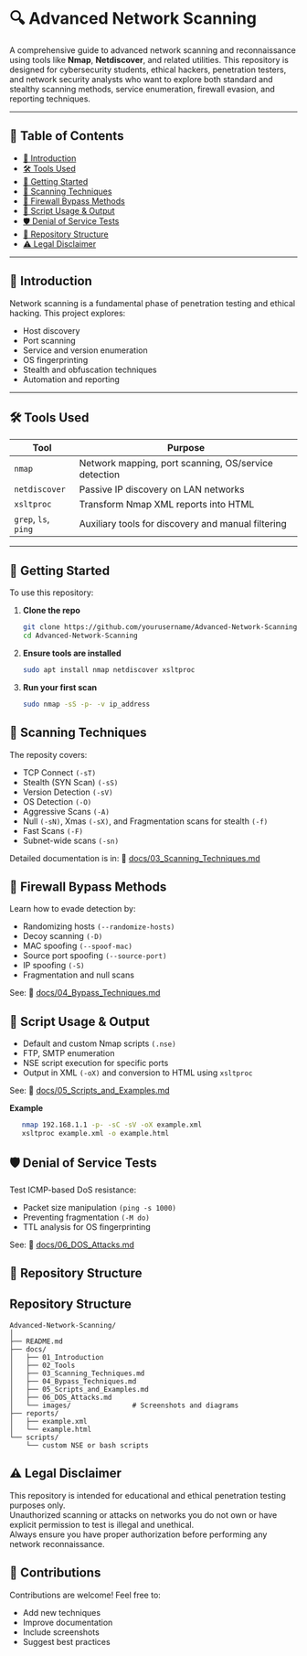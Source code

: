 # 🔍 Advanced Network Scanning

A comprehensive guide to advanced network scanning and reconnaissance using tools like **Nmap**, **Netdiscover**, and related utilities. This repository is designed for cybersecurity students, ethical hackers, penetration testers, and network security analysts who want to explore both standard and stealthy scanning methods, service enumeration, firewall evasion, and reporting techniques.

---

## 📑 Table of Contents

- [📌 Introduction](#-introduction)
- [🛠️ Tools Used](#️-tools-used)
- [🚀 Getting Started](#-getting-started)
- [🔧 Scanning Techniques](#-scanning-techniques)
- [🧱 Firewall Bypass Methods](#-firewall-bypass-methods)
- [📜 Script Usage & Output](#-script-usage--output)
- [🛡️ Denial of Service Tests](#-denial-of-service-tests)
- [📂 Repository Structure](#-repository-structure)
- [⚠️ Legal Disclaimer](#️-legal-disclaimer)

---

## 📌 Introduction

Network scanning is a fundamental phase of penetration testing and ethical hacking. This project explores:
- Host discovery
- Port scanning
- Service and version enumeration
- OS fingerprinting
- Stealth and obfuscation techniques
- Automation and reporting

---

## 🛠️ Tools Used

| Tool        | Purpose                                 |
|-------------|------------------------------------------|
| `nmap`      | Network mapping, port scanning, OS/service detection |
| `netdiscover` | Passive IP discovery on LAN networks    |
| `xsltproc`  | Transform Nmap XML reports into HTML     |
| `grep`, `ls`, `ping` | Auxiliary tools for discovery and manual filtering |

---

## 🚀 Getting Started

To use this repository:

1. **Clone the repo**
   ```bash
   git clone https://github.com/yourusername/Advanced-Network-Scanning.git
   cd Advanced-Network-Scanning

2. **Ensure tools are installed**
   ```bash
   sudo apt install nmap netdiscover xsltproc
   
3. **Run your first scan**
   ```bash
   sudo nmap -sS -p- -v ip_address

## 🔧 Scanning Techniques
The reposity covers:
- TCP Connect `(-sT)`
- Stealth (SYN Scan) `(-sS)`
- Version Detection `(-sV)`
- OS Detection `(-O)`
- Aggressive Scans `(-A)`
- Null `(-sN)`, Xmas `(-sX)`, and Fragmentation scans for stealth `(-f)`
- Fast Scans `(-F)`
- Subnet-wide scans `(-sn)`

Detailed documentation is in:
📄 [docs/03_Scanning_Techniques.md](docs/03_Scanning_Techniques.md)


## 🧱 Firewall Bypass Methods
Learn how to evade detection by:

-   Randomizing hosts `(--randomize-hosts)`
-    Decoy scanning `(-D)`
-    MAC spoofing `(--spoof-mac)`
-    Source port spoofing `(--source-port)`
-    IP spoofing `(-S)`
-    Fragmentation and null scans

See:
📄 [docs/04_Bypass_Techniques.md](docs/04_Bypass_Techniques.md)

## 📜 Script Usage & Output

- Default and custom Nmap scripts `(.nse)`
- FTP, SMTP enumeration
- NSE script execution for specific ports
- Output in XML `(-oX)` and conversion to HTML using `xsltproc`

See:
📄 [docs/05_Scripts_and_Examples.md](docs/05_Scripts_and_Examples.md)

**Example**
```bash
   nmap 192.168.1.1 -p- -sC -sV -oX example.xml
   xsltproc example.xml -o example.html
```

## 🛡️ Denial of Service Tests
Test ICMP-based DoS resistance:
- Packet size manipulation `(ping -s 1000)`
- Preventing fragmentation `(-M do)`
- TTL analysis for OS fingerprinting

See:
📄 [docs/06_DOS_Attacks.md](docs/06_Dos_and_Attacks.md)

## 📂 Repository Structure

## Repository Structure

```plaintext
Advanced-Network-Scanning/
│
├── README.md
├── docs/
│   ├── 01_Introduction
│   ├── 02_Tools
│   ├── 03_Scanning_Techniques.md
│   ├── 04_Bypass_Techniques.md
│   ├── 05_Scripts_and_Examples.md
│   ├── 06_DOS_Attacks.md
│   └── images/               # Screenshots and diagrams
├── reports/
│   ├── example.xml
│   └── example.html
└── scripts/
    └── custom NSE or bash scripts
```
## ⚠️ Legal Disclaimer

This repository is intended for educational and ethical penetration testing purposes only.  
Unauthorized scanning or attacks on networks you do not own or have explicit permission to test is illegal and unethical.  
Always ensure you have proper authorization before performing any network reconnaissance.

## 🧠 **Contributions**  
Contributions are welcome! Feel free to:  
- Add new techniques  
- Improve documentation  
- Include screenshots  
- Suggest best practices
